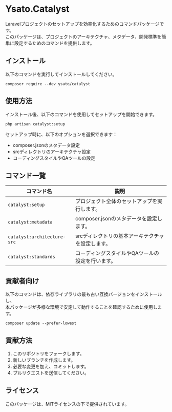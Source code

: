 # Ysato.Catalyst

Laravelプロジェクトのセットアップを効率化するためのコマンドパッケージです。  
このパッケージは、プロジェクトのアーキテクチャ、メタデータ、開発標準を簡単に設定するためのコマンドを提供します。

## インストール

以下のコマンドを実行してインストールしてください。

```shell
composer require --dev ysato/catalyst
```

## 使用方法

インストール後、以下のコマンドを使用してセットアップを開始できます。

```shell
php artisan catalyst:setup
```

セットアップ時に、以下のオプションを選択できます：
- composer.jsonのメタデータ設定
- srcディレクトリのアーキテクチャ設定
- コーディングスタイルやQAツールの設定

## コマンド一覧

| コマンド名                     | 説明                                                                 |
|--------------------------------|----------------------------------------------------------------------|
| `catalyst:setup`               | プロジェクト全体のセットアップを実行します。                          |
| `catalyst:metadata`            | composer.jsonのメタデータを設定します。                              |
| `catalyst:architecture-src`    | srcディレクトリの基本アーキテクチャを設定します。                     |
| `catalyst:standards`           | コーディングスタイルやQAツールの設定を行います。                      |

## 貢献者向け

以下のコマンドは、依存ライブラリの最も古い互換バージョンをインストールし、  
本パッケージが多様な環境で安定して動作することを確認するために使用します。

```shell
composer update --prefer-lowest
```

## 貢献方法

1. このリポジトリをフォークします。
2. 新しいブランチを作成します。
3. 必要な変更を加え、コミットします。
4. プルリクエストを送信してください。

## ライセンス

このパッケージは、MITライセンスの下で提供されています。
